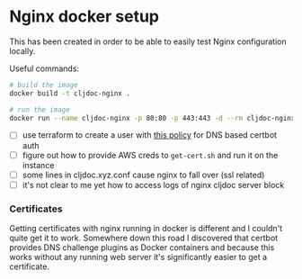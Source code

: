 # Nginx docker setup

This has been created in order to be able to easily test Nginx configuration locally.

Useful commands:

```sh
# build the image
docker build -t cljdoc-nginx .

# run the image 
docker run --name cljdoc-nginx -p 80:80 -p 443:443 -d --rm cljdoc-nginx
```

- [ ] use terraform to create a user with [this policy](https://github.com/certbot/certbot/blob/master/certbot-dns-route53/examples/sample-aws-policy.json) for DNS based certbot auth
- [ ] figure out how to provide AWS creds to `get-cert.sh` and run it on the instance
- [ ] some lines in cljdoc.xyz.conf cause nginx to fall over (ssl related)
- [ ] it's not clear to me yet how to access logs of nginx cljdoc server block

### Certificates

Getting certificates with nginx running in docker is different and I
couldn't quite get it to work.  Somewhere down this road I discovered
that certbot provides DNS challenge plugins as Docker containers and
because this works without any running web server it's significantly
easier to get a certificate.
